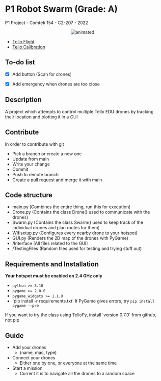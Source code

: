# P1 Robot Swarm (Grade: A)
P1 Project - Comtek 154 - C2-207 - 2022

<p align="center">
  <img src="https://media.giphy.com/media/wGlcfMRdQX9YDKCfbd/giphy.gif" alt="animated" />
</p>


- [Tello Flight](https://www.youtube.com/watch?v=x40ADS2neLY)
- [Tello Calibration](https://www.youtube.com/shorts/KRmLvYZPe4E)

## To-do list
- [x] Add button (Scan for drones)
- [x] Add emergency when drones are too close


## Description
A project which attempts to control multiple Tello EDU drones by tracking their location and plotting it in a GUI


## Contribute
In order to contribute with git
* Pick a branch or create a new one
* Update from main
* Write your change
* Commit
* Push to remote branch
* Create a pull request and merge it with main


## Code structure
- main.py       (Combines the entire thing, run this for execution)
- Drone.py      (Contains the class Drone() used to communicate with the drones)
- Swarm.py      (Contains the class Swarm() used to keep track of the individual drones and plan routes for them)
- Wifisetup.py  (Configures every nearby drone to your hotspot)
- GUI.py        (Renders the 2D map of the drones with PyGame)
- /Interface    (All files related to the GUI)
- /TestingFiles (Random files used for testing and trying stuff out)



## Requirements and Installation
**Your hotspot must be enabled on 2.4 GHz only**
- `python >= 3.10`
- `pygame >= 2.0.0`
- `pygame_widgets >= 1.1.0`
- 'pip install -r requirements.txt'
If PyGame gives errors, try `pip install pygame --pre`

If you want to try the class using TelloPy, install 'version 0.7.0' from github, not pip

## Guide
* Add your drones
  * (name, mac, type)
* Connect your drones
  * Either one by one, or everyone at the same time
* Start a mission
  * Current it is to navigate all the drones to a random space



